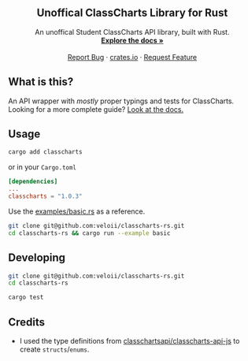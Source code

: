 <div align="center">
  <h2 align="center">Unoffical ClassCharts Library for Rust</h2>
  
  <p align="center">
    An unoffical Student ClassCharts API library, built with Rust.
    <br />
    <a href="https://cc.veloi.me"><strong>Explore the docs »</strong></a>
    <br />
    <br />
    <a href="https://github.com/veloii/classcharts-rs/issues">Report Bug</a>
    ·
    <a href="https://crates.io/crates/classcharts">crates.io</a>
    ·
    <a href="https://github.com/veloii/classcharts-rs/issues">Request Feature</a>
  </p>
</div>


## What is this?

An API wrapper with *mostly* proper typings and tests for ClassCharts.
Looking for a more complete guide? [Look at the docs.](https://cc.veloi.me)

## Usage
```bash
cargo add classcharts
```
or in your `Cargo.toml`
```toml
[dependencies]
...
classcharts = "1.0.3"
```

Use the [examples/basic.rs](https://github.com/veloii/classcharts-rs/blob/main/examples/basic.rs) as a reference.

```bash
git clone git@github.com:veloii/classcharts-rs.git
cd classcharts-rs && cargo run --example basic
```

## Developing

```bash
git clone git@github.com:veloii/classcharts-rs.git
cd classcharts-rs
```
```bash
cargo test
```

## Credits

- I used the type definitions from [classchartsapi/classcharts-api-js](https://github.com/classchartsapi/classcharts-api-js) to create `structs`/`enums`.
